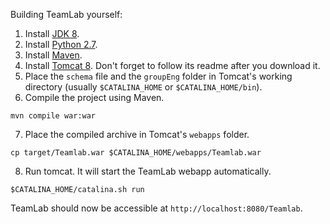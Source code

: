 Building TeamLab yourself:

1. Install [JDK 8][4].
2. Install [Python 2.7][5].
3. Install [Maven][2].
4. Install [Tomcat 8][3]. Don't forget to follow its readme after you download it.
5. Place the `schema` file and the `groupEng` folder in Tomcat's working directory (usually `$CATALINA_HOME` or `$CATALINA_HOME/bin`).
6. Compile the project using Maven.
```shell
mvn compile war:war
```
7. Place the compiled archive in Tomcat's `webapps` folder.
```shell
cp target/Teamlab.war $CATALINA_HOME/webapps/Teamlab.war
```
8. Run tomcat. It will start the TeamLab webapp automatically.
```shell
$CATALINA_HOME/catalina.sh run
```
TeamLab should now be accessible at `http://localhost:8080/Teamlab`.

[1]: https://www.docker.com/get-started
[2]: https://maven.apache.org/index.html
[3]: https://tomcat.apache.org/download-80.cgi
[4]: https://docs.oracle.com/javase/8/docs/technotes/guides/install/install_overview.html
[5]: https://www.python.org/
